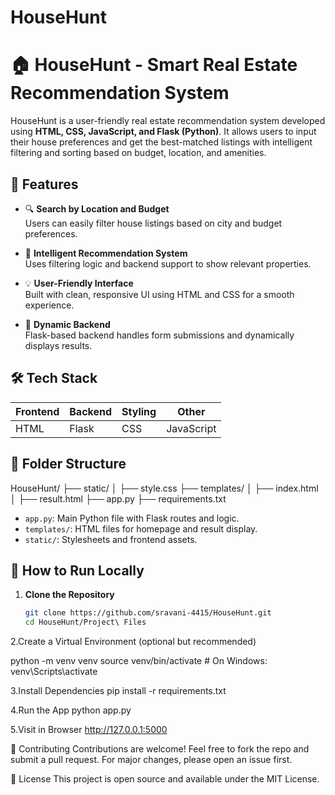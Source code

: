# HouseHunt

# 🏠 HouseHunt - Smart Real Estate Recommendation System

HouseHunt is a user-friendly real estate recommendation system developed using **HTML, CSS, JavaScript, and Flask (Python)**. It allows users to input their house preferences and get the best-matched listings with intelligent filtering and sorting based on budget, location, and amenities.

## 📌 Features

- 🔍 **Search by Location and Budget**  
  Users can easily filter house listings based on city and budget preferences.

- 🧠 **Intelligent Recommendation System**  
  Uses filtering logic and backend support to show relevant properties.

- 💡 **User-Friendly Interface**  
  Built with clean, responsive UI using HTML and CSS for a smooth experience.

- 🔄 **Dynamic Backend**  
  Flask-based backend handles form submissions and dynamically displays results.

## 🛠️ Tech Stack

| Frontend | Backend | Styling | Other |
|----------|---------|---------|-------|
| HTML     | Flask   | CSS     | JavaScript |

## 📂 Folder Structure

HouseHunt/
├── static/
│ ├── style.css
├── templates/
│ ├── index.html
│ ├── result.html
├── app.py
├── requirements.txt

- `app.py`: Main Python file with Flask routes and logic.
- `templates/`: HTML files for homepage and result display.
- `static/`: Stylesheets and frontend assets.

## 🚀 How to Run Locally

1. **Clone the Repository**
   ```bash
   git clone https://github.com/sravani-4415/HouseHunt.git
   cd HouseHunt/Project\ Files
2.Create a Virtual Environment (optional but recommended)

python -m venv venv
source venv/bin/activate  # On Windows: venv\Scripts\activate

3.Install Dependencies
pip install -r requirements.txt

4.Run the App
python app.py

5.Visit in Browser
http://127.0.0.1:5000

🤝 Contributing
Contributions are welcome! Feel free to fork the repo and submit a pull request. For major changes, please open an issue first.

📄 License
This project is open source and available under the MIT License.
